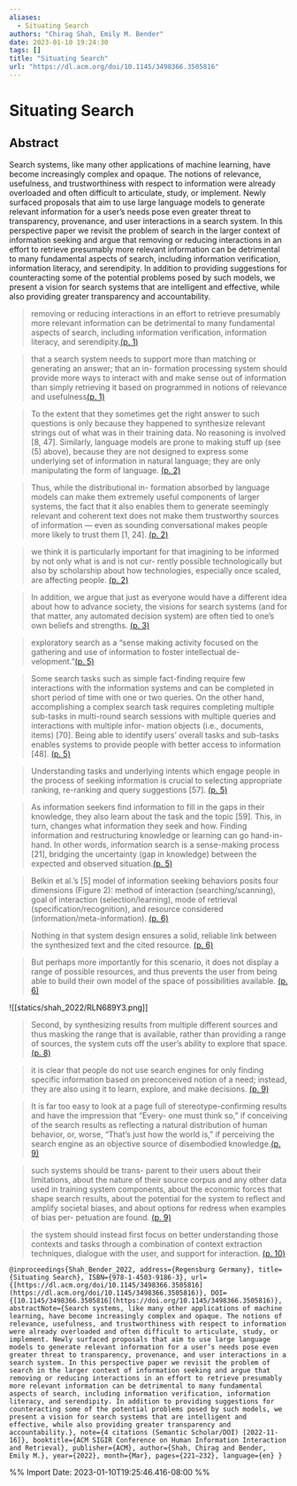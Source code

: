 ```yaml
---
aliases:
  - Situating Search
authors: "Chirag Shah, Emily M. Bender"
date: 2023-01-10 19:24:30
tags: []
title: "Situating Search"
url: "https://dl.acm.org/doi/10.1145/3498366.3505816"
---
```


# Situating Search

## Abstract

Search systems, like many other applications of machine learning, have become increasingly complex and opaque. The notions of relevance, usefulness, and trustworthiness with respect to information were already overloaded and often difficult to articulate, study, or implement. Newly surfaced proposals that aim to use large language models to generate relevant information for a user’s needs pose even greater threat to transparency, provenance, and user interactions in a search system. In this perspective paper we revisit the problem of search in the larger context of information seeking and argue that removing or reducing interactions in an effort to retrieve presumably more relevant information can be detrimental to many fundamental aspects of search, including information verification, information literacy, and serendipity. In addition to providing suggestions for counteracting some of the potential problems posed by such models, we present a vision for search systems that are intelligent and effective, while also providing greater transparency and accountability.

> removing or reducing interactions in an effort to retrieve presumably more relevant information can be detrimental to many fundamental aspects of search, including information verification, information literacy, and serendipity.[(p. 1)](zotero://open-pdf/library/items/U8CL2CM9?page=1)

> that a search system needs to support more than matching or generating an answer; that an in- formation processing system should provide more ways to interact with and make sense out of information than simply retrieving it based on programmed in notions of relevance and usefulness[(p. 1)](zotero://open-pdf/library/items/U8CL2CM9?page=1)

> To the extent that they sometimes get the right answer to such questions is only because they happened to synthesize relevant strings out of what was in their training data. No reasoning is involved [8, 47]. Similarly, language models are prone to making stuff up (see (5) above), because they are not designed to express some underlying set of information in natural language; they are only manipulating the form of language. [(p. 2)](zotero://open-pdf/library/items/U8CL2CM9?page=2)

> Thus, while the distributional in- formation absorbed by language models can make them extremely useful components of larger systems, the fact that it also enables them to generate seemingly relevant and coherent text does not make them trustworthy sources of information — even as sounding conversational makes people more likely to trust them [1, 24]. [(p. 2)](zotero://open-pdf/library/items/U8CL2CM9?page=2)

> we think it is particularly important for that imagining to be informed by not only what is and is not cur- rently possible technologically but also by scholarship about how technologies, especially once scaled, are affecting people. [(p. 2)](zotero://open-pdf/library/items/U8CL2CM9?page=2)

> In addition, we argue that just as everyone would have a different idea about how to advance society, the visions for search systems (and for that matter, any automated decision system) are often tied to one’s own beliefs and strengths. [(p. 3)](zotero://open-pdf/library/items/U8CL2CM9?page=3)

> exploratory search as a “sense making activity focused on the gathering and use of information to foster intellectual de- velopment.”[(p. 5)](zotero://open-pdf/library/items/U8CL2CM9?page=5)

> Some search tasks such as simple fact-finding require few interactions with the information systems and can be completed in short period of time with one or two queries. On the other hand, accomplishing a complex search task requires completing multiple sub-tasks in multi-round search sessions with multiple queries and interactions with multiple infor- mation objects (i.e., documents, items) [70]. Being able to identify users’ overall tasks and sub-tasks enables systems to provide people with better access to information [48]. [(p. 5)](zotero://open-pdf/library/items/U8CL2CM9?page=5)

> Understanding tasks and underlying intents which engage people in the process of seeking information is crucial to selecting appropriate ranking, re-ranking and query suggestions [57]. [(p. 5)](zotero://open-pdf/library/items/U8CL2CM9?page=5)

> As information seekers find information to fill in the gaps in their knowledge, they also learn about the task and the topic [59]. This, in turn, changes what information they seek and how. Finding information and restructuring knowledge or learning can go hand-in-hand. In other words, information search is a sense-making process [21], bridging the uncertainty (gap in knowledge) between the expected and observed situation.[(p. 5)](zotero://open-pdf/library/items/U8CL2CM9?page=5)

> Belkin et al.’s [5] model of information seeking behaviors posits four dimensions (Figure 2): method of interaction (searching/scanning), goal of interaction (selection/learning), mode of retrieval (specification/recognition), and resource considered (information/meta-information). [(p. 6)](zotero://open-pdf/library/items/U8CL2CM9?page=6)

> Nothing in that system design ensures a solid, reliable link between the synthesized text and the cited resource. [(p. 6)](zotero://open-pdf/library/items/U8CL2CM9?page=6)

> But perhaps more importantly for this scenario, it does not display a range of possible resources, and thus prevents the user from being able to build their own model of the space of possibilities available. [(p. 6)](zotero://open-pdf/library/items/U8CL2CM9?page=6)

![[statics/shah_2022/RLN689Y3.png]]

> Second, by synthesizing results from multiple different sources and thus masking the range that is available, rather than providing a range of sources, the system cuts off the user’s ability to explore that space. [(p. 8)](zotero://open-pdf/library/items/U8CL2CM9?page=8)

> it is clear that people do not use search engines for only finding specific information based on preconceived notion of a need; instead, they are also using it to learn, explore, and make decisions. [(p. 9)](zotero://open-pdf/library/items/U8CL2CM9?page=9)

> It is far too easy to look at a page full of stereotype-confirming results and have the impression that “Every- one must think so,” if conceiving of the search results as reflecting a natural distribution of human behavior, or, worse, “That’s just how the world is,” if perceiving the search engine as an objective source of disembodied knowledge.[(p. 9)](zotero://open-pdf/library/items/U8CL2CM9?page=9)

> such systems should be trans- parent to their users about their limitations, about the nature of their source corpus and any other data used in training system components, about the economic forces that shape search results, about the potential for the system to reflect and amplify societal biases, and about options for redress when examples of bias per- petuation are found. [(p. 9)](zotero://open-pdf/library/items/U8CL2CM9?page=9)

> the system should instead first focus on better understanding those contexts and tasks through a combination of context extraction techniques, dialogue with the user, and support for interaction. [(p. 10)](zotero://open-pdf/library/items/U8CL2CM9?page=10)

```
@inproceedings{Shah_Bender_2022, address={Regensburg Germany}, title={Situating Search}, ISBN={978-1-4503-9186-3}, url={[https://dl.acm.org/doi/10.1145/3498366.3505816](https://dl.acm.org/doi/10.1145/3498366.3505816)}, DOI={[10.1145/3498366.3505816](https://doi.org/10.1145/3498366.3505816)}, abstractNote={Search systems, like many other applications of machine learning, have become increasingly complex and opaque. The notions of relevance, usefulness, and trustworthiness with respect to information were already overloaded and often difficult to articulate, study, or implement. Newly surfaced proposals that aim to use large language models to generate relevant information for a user’s needs pose even greater threat to transparency, provenance, and user interactions in a search system. In this perspective paper we revisit the problem of search in the larger context of information seeking and argue that removing or reducing interactions in an effort to retrieve presumably more relevant information can be detrimental to many fundamental aspects of search, including information verification, information literacy, and serendipity. In addition to providing suggestions for counteracting some of the potential problems posed by such models, we present a vision for search systems that are intelligent and effective, while also providing greater transparency and accountability.}, note={4 citations (Semantic Scholar/DOI) [2022-11-16]}, booktitle={ACM SIGIR Conference on Human Information Interaction and Retrieval}, publisher={ACM}, author={Shah, Chirag and Bender, Emily M.}, year={2022}, month={Mar}, pages={221–232}, language={en} }
```

%% Import Date: 2023-01-10T19:25:46.416-08:00 %%